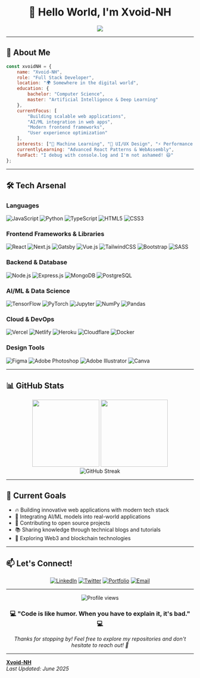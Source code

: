 # <div align="center">👋 Hello World, I'm **Xvoid-NH**</div>

<div align="center">
  <img src="https://readme-typing-svg.herokuapp.com/?lines=Full+Stack+Developer;Frontend+Specialist;React+%7C+Next.js+%7C+Vue+Expert;AI+%26+ML+Enthusiast;Always+Learning+New+Technologies&center=true&width=500&height=50&font=Fira%20Code&size=20&color=58a6ff&vCenter=true&background=0d1117">
</div>

---

## 🚀 About Me

```javascript
const xvoidNH = {
    name: "Xvoid-NH",
    role: "Full Stack Developer",
    location: "🌍 Somewhere in the digital world",
    education: {
        bachelor: "Computer Science",
        master: "Artificial Intelligence & Deep Learning"
    },
    currentFocus: [
        "Building scalable web applications",
        "AI/ML integration in web apps",
        "Modern frontend frameworks",
        "User experience optimization"
    ],
    interests: ["🤖 Machine Learning", "🎨 UI/UX Design", "⚡ Performance Optimization"],
    currentlyLearning: "Advanced React Patterns & WebAssembly",
    funFact: "I debug with console.log and I'm not ashamed! 😄"
};
```

---

## 🛠️ Tech Arsenal

### **Languages**
![JavaScript](https://img.shields.io/badge/JavaScript-F7DF1E?style=for-the-badge&logo=javascript&logoColor=black)
![Python](https://img.shields.io/badge/Python-3776AB?style=for-the-badge&logo=python&logoColor=white)
![TypeScript](https://img.shields.io/badge/TypeScript-007ACC?style=for-the-badge&logo=typescript&logoColor=white)
![HTML5](https://img.shields.io/badge/HTML5-E34F26?style=for-the-badge&logo=html5&logoColor=white)
![CSS3](https://img.shields.io/badge/CSS3-1572B6?style=for-the-badge&logo=css3&logoColor=white)

### **Frontend Frameworks & Libraries**
![React](https://img.shields.io/badge/React-20232A?style=for-the-badge&logo=react&logoColor=61DAFB)
![Next.js](https://img.shields.io/badge/Next.js-000000?style=for-the-badge&logo=next.js&logoColor=white)
![Gatsby](https://img.shields.io/badge/Gatsby-663399?style=for-the-badge&logo=gatsby&logoColor=white)
![Vue.js](https://img.shields.io/badge/Vue.js-35495E?style=for-the-badge&logo=vue.js&logoColor=4FC08D)
![TailwindCSS](https://img.shields.io/badge/Tailwind_CSS-38B2AC?style=for-the-badge&logo=tailwind-css&logoColor=white)
![Bootstrap](https://img.shields.io/badge/Bootstrap-563D7C?style=for-the-badge&logo=bootstrap&logoColor=white)
![SASS](https://img.shields.io/badge/SASS-hotpink.svg?style=for-the-badge&logo=SASS&logoColor=white)

### **Backend & Database**
![Node.js](https://img.shields.io/badge/Node.js-43853D?style=for-the-badge&logo=node.js&logoColor=white)
![Express.js](https://img.shields.io/badge/Express.js-404D59?style=for-the-badge&logo=express&logoColor=white)
![MongoDB](https://img.shields.io/badge/MongoDB-4EA94B?style=for-the-badge&logo=mongodb&logoColor=white)
![PostgreSQL](https://img.shields.io/badge/PostgreSQL-316192?style=for-the-badge&logo=postgresql&logoColor=white)

### **AI/ML & Data Science**
![TensorFlow](https://img.shields.io/badge/TensorFlow-FF6F00?style=for-the-badge&logo=tensorflow&logoColor=white)
![PyTorch](https://img.shields.io/badge/PyTorch-EE4C2C?style=for-the-badge&logo=pytorch&logoColor=white)
![Jupyter](https://img.shields.io/badge/Jupyter-F37626.svg?style=for-the-badge&logo=Jupyter&logoColor=white)
![NumPy](https://img.shields.io/badge/numpy-013243?style=for-the-badge&logo=numpy&logoColor=white)
![Pandas](https://img.shields.io/badge/pandas-150458?style=for-the-badge&logo=pandas&logoColor=white)

### **Cloud & DevOps**
![Vercel](https://img.shields.io/badge/Vercel-000000?style=for-the-badge&logo=vercel&logoColor=white)
![Netlify](https://img.shields.io/badge/Netlify-00C7B7?style=for-the-badge&logo=netlify&logoColor=white)
![Heroku](https://img.shields.io/badge/Heroku-430098?style=for-the-badge&logo=heroku&logoColor=white)
![Cloudflare](https://img.shields.io/badge/Cloudflare-F38020?style=for-the-badge&logo=Cloudflare&logoColor=white)
![Docker](https://img.shields.io/badge/Docker-2496ED?style=for-the-badge&logo=docker&logoColor=white)

### **Design Tools**
![Figma](https://img.shields.io/badge/Figma-F24E1E?style=for-the-badge&logo=figma&logoColor=white)
![Adobe Photoshop](https://img.shields.io/badge/Adobe%20Photoshop-31A8FF?style=for-the-badge&logo=Adobe%20Photoshop&logoColor=black)
![Adobe Illustrator](https://img.shields.io/badge/Adobe%20Illustrator-FF9A00?style=for-the-badge&logo=adobe%20illustrator&logoColor=white)
![Canva](https://img.shields.io/badge/Canva-%2300C4CC.svg?style=for-the-badge&logo=Canva&logoColor=white)

---

## 📊 GitHub Stats

<div align="center">
  <img height="180em" src="https://github-readme-stats.vercel.app/api?username=Xvoid-NH&show_icons=true&theme=github_dark&include_all_commits=true&count_private=true&border_color=30363d&bg_color=0d1117&title_color=58a6ff&text_color=c9d1d9&icon_color=58a6ff&hide_border=false"/>
  <img height="180em" src="https://github-readme-stats.vercel.app/api/top-langs/?username=Xvoid-NH&layout=compact&langs_count=8&theme=github_dark&bg_color=0d1117&title_color=58a6ff&text_color=c9d1d9&border_color=30363d&hide_border=false"/>
</div>

<div align="center">
  <img src="https://github-readme-streak-stats.herokuapp.com/?user=Xvoid-NH&theme=github-dark-blue&background=0d1117&border=30363d&stroke=58a6ff&ring=58a6ff&fire=ff6b6b&currStreakNum=c9d1d9&sideNums=c9d1d9&currStreakLabel=58a6ff&sideLabels=8b949e&dates=8b949e" alt="GitHub Streak" />
</div>

---

## 🎯 Current Goals

- 🔥 Building innovative web applications with modern tech stack
- 🤖 Integrating AI/ML models into real-world applications  
- 🌱 Contributing to open source projects
- 📚 Sharing knowledge through technical blogs and tutorials
- 🚀 Exploring Web3 and blockchain technologies

---

## 📫 Let's Connect!

<div align="center">
  
[![LinkedIn](https://img.shields.io/badge/LinkedIn-0077B5?style=for-the-badge&logo=linkedin&logoColor=white)](https://linkedin.com/in/your-linkedin)
[![Twitter](https://img.shields.io/badge/Twitter-1DA1F2?style=for-the-badge&logo=twitter&logoColor=white)](https://twitter.com/your-twitter)
[![Portfolio](https://img.shields.io/badge/Portfolio-FF5722?style=for-the-badge&logo=google-chrome&logoColor=white)](https://your-portfolio.com)
[![Email](https://img.shields.io/badge/Email-D14836?style=for-the-badge&logo=gmail&logoColor=white)](mailto:your-email@example.com)

</div>

---

<div align="center">
  <img src="https://komarev.com/ghpvc/?username=Xvoid-NH&color=58a6ff&style=for-the-badge&label=Profile+Views" alt="Profile views" />
</div>

<div align="center">
  <h3>💻 "Code is like humor. When you have to explain it, it's bad." 💻</h3>
  <p><i>Thanks for stopping by! Feel free to explore my repositories and don't hesitate to reach out! 🚀</i></p>
</div>

---

**[Xvoid-NH](https://github.com/Xvoid-NH)**  
*Last Updated: June 2025*
